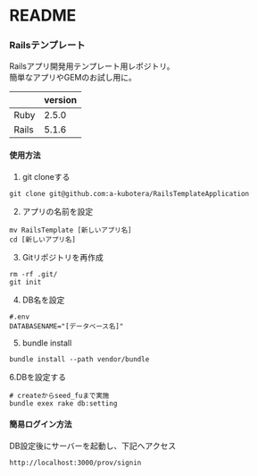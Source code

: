 # README

### Railsテンプレート
Railsアプリ開発用テンプレート用レポジトリ。  
簡単なアプリやGEMのお試し用に。  

| | version |
----|---- 
| Ruby | 2.5.0 |
| Rails | 5.1.6 |

#### 使用方法

1. git cloneする
```
git clone git@github.com:a-kubotera/RailsTemplateApplication
```
2. アプリの名前を設定
```
mv RailsTemplate [新しいアプリ名]
cd [新しいアプリ名]
```
3. Gitリポジトリを再作成
```
rm -rf .git/
git init
```
4. DB名を設定
```
#.env
DATABASENAME="[データベース名]"
```
5. bundle install
```
bundle install --path vendor/bundle
```
6.DBを設定する
```
# createからseed_fuまで実施
bundle exex rake db:setting
```

#### 簡易ログイン方法
DB設定後にサーバーを起動し、下記へアクセス
```
http://localhost:3000/prov/signin
```
